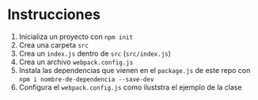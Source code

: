 # Instrucciones

1. Inicializa un proyecto con `npm init`
2. Crea una carpeta `src`
3. Crea un `index.js` dentro de `src` (`src/index.js`)
4. Crea un archivo `webpack.config.js`
5. Instala las dependencias que vienen en el `package.js` de este repo con `npm i nombre-de-dependencia --save-dev`
6. Configura el `webpack.config.js` como iluststra el ejemplo de la clase